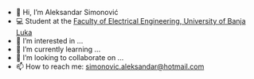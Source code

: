 - 👋 Hi, I’m Aleksandar Simonović
- 💻 Student at the [Faculty of Electrical Engineering, University of Banja Luka](https://etf.unibl.org/)
- 👀 I’m interested in ...
- 🌱 I’m currently learning ...
- 💞️ I’m looking to collaborate on ...
- 📫 How to reach me: simonovic.aleksandar@hotmail.com

<!---
SimonovicAleksandar/SimonovicAleksandar is a ✨ special ✨ repository because its `README.md` (this file) appears on your GitHub profile.
You can click the Preview link to take a look at your changes.
--->
